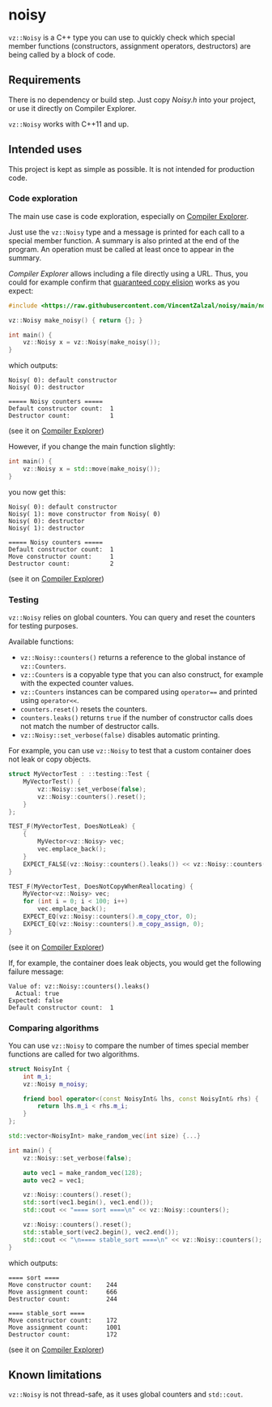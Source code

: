 # noisy

`vz::Noisy` is a C++ type you can use to quickly check which special member functions (constructors, assignment operators, destructors) are being called by a block of code.

## Requirements

There is no dependency or build step. Just copy *Noisy.h* into your project, or use it directly on Compiler Explorer.

`vz::Noisy` works with C\+\+11 and up.

## Intended uses

This project is kept as simple as possible. It is not intended for production code.

### Code exploration

The main use case is code exploration, especially on [Compiler Explorer](https://godbolt.org/).

Just use the `vz::Noisy` type and a message is printed for each call to a special member function. A summary is also printed at the end of the program. An operation must be called at least once to appear in the summary.

*Compiler Explorer* allows including a file directly using a URL. Thus, you could for example confirm that [guaranteed copy elision](https://en.cppreference.com/w/cpp/language/copy_elision) works as you expect:
```cpp
#include <https://raw.githubusercontent.com/VincentZalzal/noisy/main/noisy.h>

vz::Noisy make_noisy() { return {}; }

int main() {
    vz::Noisy x = vz::Noisy(make_noisy());
}
```
which outputs:
```
Noisy( 0): default constructor
Noisy( 0): destructor

===== Noisy counters =====
Default constructor count:  1
Destructor count:           1
```
(see it on [Compiler Explorer](https://godbolt.org/z/e586fqj7e))

However, if you change the main function slightly:
```cpp
int main() {
    vz::Noisy x = std::move(make_noisy());
}
```
you now get this:
```
Noisy( 0): default constructor
Noisy( 1): move constructor from Noisy( 0)
Noisy( 0): destructor
Noisy( 1): destructor

===== Noisy counters =====
Default constructor count:  1
Move constructor count:     1
Destructor count:           2
```
(see it on [Compiler Explorer](https://godbolt.org/z/MnE81PT7q))

### Testing

`vz::Noisy` relies on global counters. You can query and reset the counters for testing purposes.

Available functions:
- `vz::Noisy::counters()` returns a reference to the global instance of `vz::Counters`.
- `vz::Counters` is a copyable type that you can also construct, for example with the expected counter values.
- `vz::Counters` instances can be compared using `operator==` and printed using `operator<<`.
- `counters.reset()` resets the counters.
- `counters.leaks()` returns `true` if the number of constructor calls does not match the number of destructor calls.
- `vz::Noisy::set_verbose(false)` disables automatic printing.

For example, you can use `vz::Noisy` to test that a custom container does not leak or copy objects.
```cpp
struct MyVectorTest : ::testing::Test {
    MyVectorTest() {
        vz::Noisy::set_verbose(false);
        vz::Noisy::counters().reset();
    }
};

TEST_F(MyVectorTest, DoesNotLeak) {
    {
        MyVector<vz::Noisy> vec;
        vec.emplace_back();
    }
    EXPECT_FALSE(vz::Noisy::counters().leaks()) << vz::Noisy::counters();
}

TEST_F(MyVectorTest, DoesNotCopyWhenReallocating) {
    MyVector<vz::Noisy> vec;
    for (int i = 0; i < 100; i++)
        vec.emplace_back();
    EXPECT_EQ(vz::Noisy::counters().m_copy_ctor, 0);
    EXPECT_EQ(vz::Noisy::counters().m_copy_assign, 0);
}
```
(see it on [Compiler Explorer](https://godbolt.org/z/14MWj7944))

If, for example, the container does leak objects, you would get the following failure message:
```
Value of: vz::Noisy::counters().leaks()
  Actual: true
Expected: false
Default constructor count:  1
```

### Comparing algorithms

You can use `vz::Noisy` to compare the number of times special member functions are called for two algorithms.
```cpp
struct NoisyInt {
    int m_i;
    vz::Noisy m_noisy;

    friend bool operator<(const NoisyInt& lhs, const NoisyInt& rhs) {
        return lhs.m_i < rhs.m_i;
    }
};

std::vector<NoisyInt> make_random_vec(int size) {...}

int main() {
    vz::Noisy::set_verbose(false);

    auto vec1 = make_random_vec(128);
    auto vec2 = vec1;

    vz::Noisy::counters().reset();
    std::sort(vec1.begin(), vec1.end());
    std::cout << "==== sort ====\n" << vz::Noisy::counters();

    vz::Noisy::counters().reset();
    std::stable_sort(vec2.begin(), vec2.end());
    std::cout << "\n==== stable_sort ====\n" << vz::Noisy::counters();
}
```
which outputs:
```
==== sort ====
Move constructor count:    244
Move assignment count:     666
Destructor count:          244

==== stable_sort ====
Move constructor count:    172
Move assignment count:     1001
Destructor count:          172
```
(see it on [Compiler Explorer](https://godbolt.org/z/cbrKjYM7a))

## Known limitations

`vz::Noisy` is not thread-safe, as it uses global counters and `std::cout`.
